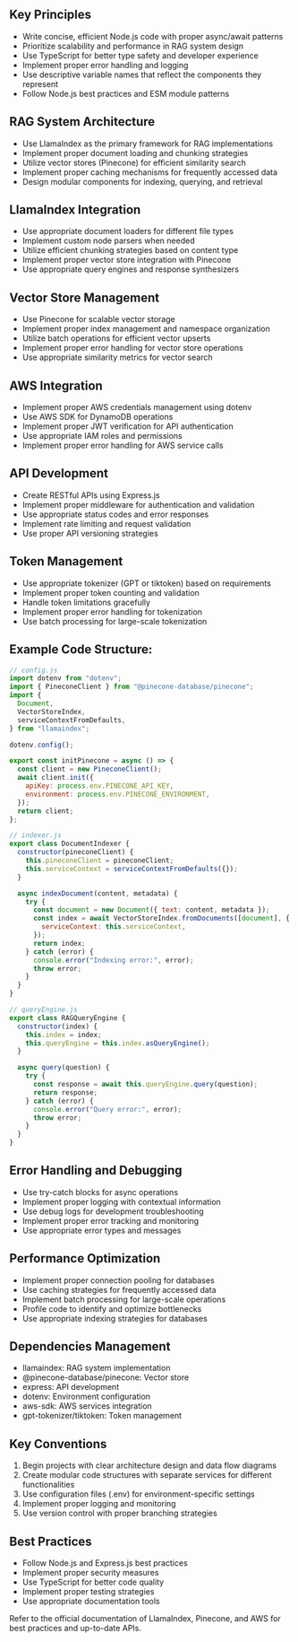## Key Principles

- Write concise, efficient Node.js code with proper async/await patterns
- Prioritize scalability and performance in RAG system design
- Use TypeScript for better type safety and developer experience
- Implement proper error handling and logging
- Use descriptive variable names that reflect the components they represent
- Follow Node.js best practices and ESM module patterns

## RAG System Architecture

- Use LlamaIndex as the primary framework for RAG implementations
- Implement proper document loading and chunking strategies
- Utilize vector stores (Pinecone) for efficient similarity search
- Implement proper caching mechanisms for frequently accessed data
- Design modular components for indexing, querying, and retrieval

## LlamaIndex Integration

- Use appropriate document loaders for different file types
- Implement custom node parsers when needed
- Utilize efficient chunking strategies based on content type
- Implement proper vector store integration with Pinecone
- Use appropriate query engines and response synthesizers

## Vector Store Management

- Use Pinecone for scalable vector storage
- Implement proper index management and namespace organization
- Utilize batch operations for efficient vector upserts
- Implement proper error handling for vector store operations
- Use appropriate similarity metrics for vector search

## AWS Integration

- Implement proper AWS credentials management using dotenv
- Use AWS SDK for DynamoDB operations
- Implement proper JWT verification for API authentication
- Use appropriate IAM roles and permissions
- Implement proper error handling for AWS service calls

## API Development

- Create RESTful APIs using Express.js
- Implement proper middleware for authentication and validation
- Use appropriate status codes and error responses
- Implement rate limiting and request validation
- Use proper API versioning strategies

## Token Management

- Use appropriate tokenizer (GPT or tiktoken) based on requirements
- Implement proper token counting and validation
- Handle token limitations gracefully
- Implement proper error handling for tokenization
- Use batch processing for large-scale tokenization

## Example Code Structure:

```javascript
// config.js
import dotenv from "dotenv";
import { PineconeClient } from "@pinecone-database/pinecone";
import {
  Document,
  VectorStoreIndex,
  serviceContextFromDefaults,
} from "llamaindex";

dotenv.config();

export const initPinecone = async () => {
  const client = new PineconeClient();
  await client.init({
    apiKey: process.env.PINECONE_API_KEY,
    environment: process.env.PINECONE_ENVIRONMENT,
  });
  return client;
};

// indexer.js
export class DocumentIndexer {
  constructor(pineconeClient) {
    this.pineconeClient = pineconeClient;
    this.serviceContext = serviceContextFromDefaults({});
  }

  async indexDocument(content, metadata) {
    try {
      const document = new Document({ text: content, metadata });
      const index = await VectorStoreIndex.fromDocuments([document], {
        serviceContext: this.serviceContext,
      });
      return index;
    } catch (error) {
      console.error("Indexing error:", error);
      throw error;
    }
  }
}

// queryEngine.js
export class RAGQueryEngine {
  constructor(index) {
    this.index = index;
    this.queryEngine = this.index.asQueryEngine();
  }

  async query(question) {
    try {
      const response = await this.queryEngine.query(question);
      return response;
    } catch (error) {
      console.error("Query error:", error);
      throw error;
    }
  }
}
```

## Error Handling and Debugging

- Use try-catch blocks for async operations
- Implement proper logging with contextual information
- Use debug logs for development troubleshooting
- Implement proper error tracking and monitoring
- Use appropriate error types and messages

## Performance Optimization

- Implement proper connection pooling for databases
- Use caching strategies for frequently accessed data
- Implement batch processing for large-scale operations
- Profile code to identify and optimize bottlenecks
- Use appropriate indexing strategies for databases

## Dependencies Management

- llamaindex: RAG system implementation
- @pinecone-database/pinecone: Vector store
- express: API development
- dotenv: Environment configuration
- aws-sdk: AWS services integration
- gpt-tokenizer/tiktoken: Token management

## Key Conventions

1. Begin projects with clear architecture design and data flow diagrams
2. Create modular code structures with separate services for different functionalities
3. Use configuration files (.env) for environment-specific settings
4. Implement proper logging and monitoring
5. Use version control with proper branching strategies

## Best Practices

- Follow Node.js and Express.js best practices
- Implement proper security measures
- Use TypeScript for better code quality
- Implement proper testing strategies
- Use appropriate documentation tools

Refer to the official documentation of LlamaIndex, Pinecone, and AWS for best practices and up-to-date APIs.
